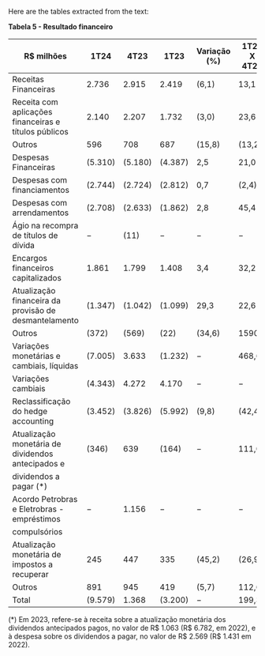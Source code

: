 Here are the tables extracted from the text:

**Tabela 5 - Resultado financeiro**

| R$ milhões                                                                     | 1T24  | 4T23  | 1T23  | Variação (%)  | 1T24 X 4T23 | 1T24 X 1T23 |
|--------------------------------------------------------------------------------|-------|-------|-------|----------------|-------------|-------------|
| Receitas Financeiras                                                          | 2.736 | 2.915 | 2.419 | (6,1)         | 13,1        |
|     Receita com aplicações financeiras e títulos públicos                     | 2.140 | 2.207 | 1.732 | (3,0)         | 23,6        |
|     Outros                                                                     | 596   | 708   | 687   | (15,8)        | (13,2)      |
| Despesas Financeiras                                                         | (5.310) | (5.180) | (4.387) | 2,5          | 21,0        |
|     Despesas com financiamentos                                              | (2.744) | (2.724) | (2.812) | 0,7          | (2,4)       |
|     Despesas com arrendamentos                                               | (2.708) | (2.633) | (1.862) | 2,8          | 45,4        |
|     Ágio na recompra de títulos de dívida                                        | −     | (11)  | −     | −              | −           |
|     Encargos financeiros capitalizados                                        | 1.861 | 1.799 | 1.408 | 3,4          | 32,2        |
|     Atualização financeira da provisão de desmantelamento                    | (1.347) | (1.042) | (1.099) | 29,3        | 22,6        |
|     Outros                                                                    | (372) | (569) | (22)  | (34,6)        | 1590,9      |
| Variações monetárias e cambiais, líquidas                                    | (7.005) | 3.633 | (1.232) | −            | 468,6       |
|     Variações cambiais                                                       | (4.343) | 4.272 | 4.170 | −              | −           |
|     Reclassificação do hedge accounting                                      | (3.452) | (3.826) | (5.992) | (9,8)        | (42,4)      |
|     Atualização monetária de dividendos antecipados e                         | (346) | 639   | (164) | −              | 111,0       |
|     dividendos a pagar (*)                                                     |       |       |       |                |             |
|     Acordo Petrobras e Eletrobras - empréstimos                                  | −     | 1.156 | −     | −              | −           |
|     compulsórios                                                               |       |       |       |                |             |
|     Atualização monetária de impostos a recuperar                              | 245   | 447   | 335   | (45,2)        | (26,9)      |
|     Outros                                                                     | 891   | 945   | 419   | (5,7)         | 112,6       |
| Total                                                                        | (9.579) | 1.368 | (3.200) | −            | 199,3       |

(*) Em 2023, refere-se à receita sobre a atualização monetária dos dividendos antecipados pagos, no valor de R$ 1.063 (R$ 6.782, em 2022), e à despesa sobre os dividendos a pagar, no valor de R$ 2.569 (R$ 1.431 em 2022).